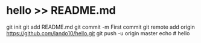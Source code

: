 # hello >> README.md
git init
git add README.md
git commit -m First commit
git remote add origin https://github.com/lando10/hello.git
git push -u origin master
echo # hello
